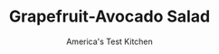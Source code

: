---
layout: ../../layouts/MarkdownPostLayout.astro
title: Grapefruit-Avocado Salad
author: America's Test Kitchen
pubDate: 2023-03-15
description: "A midwinter salad using in-season ingredients? Challenge accepted."
image_url: https://res.cloudinary.com/hksqkdlah/image/upload/ar_1:1,c_fill,dpr_2.0,f_auto,fl_lossy.progressive.strip_profile,g_faces:auto,q_auto:low,w_344/32701_sfs-grapefruit-avocado-salad-10
tags: ["Side Dishes","Vegetables","Fruit","Salads"]
calories: 1561
protein: 3
carbohydrates: 21
fats: 
fiber: 7
ingredients: ["3 , red grapefruit","2 , ripe avocados, halved, pitted, and sliced 1/4 inch thick","1/4 cup, fresh mint leaves, torn","1/4 cup, fresh cilantro leaves","1/4 cup blanched, hazelnuts, toasted and chopped coarse","3 tablespoons, extra-virgin olive oil","1 tablespoon, minced shallot","1 teaspoon, white wine vinegar","1 teaspoon, Dijon mustard","1 teaspoon, Sugar","1/2 teaspoon, Salt"]
serves: 6
time: "25 minutes"
instructions: ["Cut away peel and pith from grapefruits. Holding fruit over bowl, use paring knife to slice between membranes to release segments. Reserve 2 tablespoons grapefruit juice.","Arrange avocado in single layer on large platter. Distribute grapefruit evenly over top. Sprinkle mint, cilantro, and hazelnuts over top.","Whisk oil, shallot, vinegar, mustard, sugar, salt, and reserved grapefruit juice together in bowl. Drizzle dressing over salad. Serve immediately."]
nutrition: ["557 mg Potassium","77 mg Phosphorus","50 mg Calcium","1 mg Iron","42 mg Magnesium","209 mg Sodium","20 g Fat","1 mg Niacin (B3)","14 g Monounsaturated","2 g Polyunsaturated","46 mg Vitamin C","2 g Saturated","7 g Fiber","81 µg Folate (food)","10 g Sugars","21 µg Vitamin K","164 g Water","21 g Carbs","81 µg Folate equivalent (total)","3 g Protein","3 mg Vitamin E","86 µg Vitamin A","260 kcal Energy","1561 calories"]
notes: "A ripe avocado will yield slightly to a gentle squeeze when held in the palm of your hand."
---